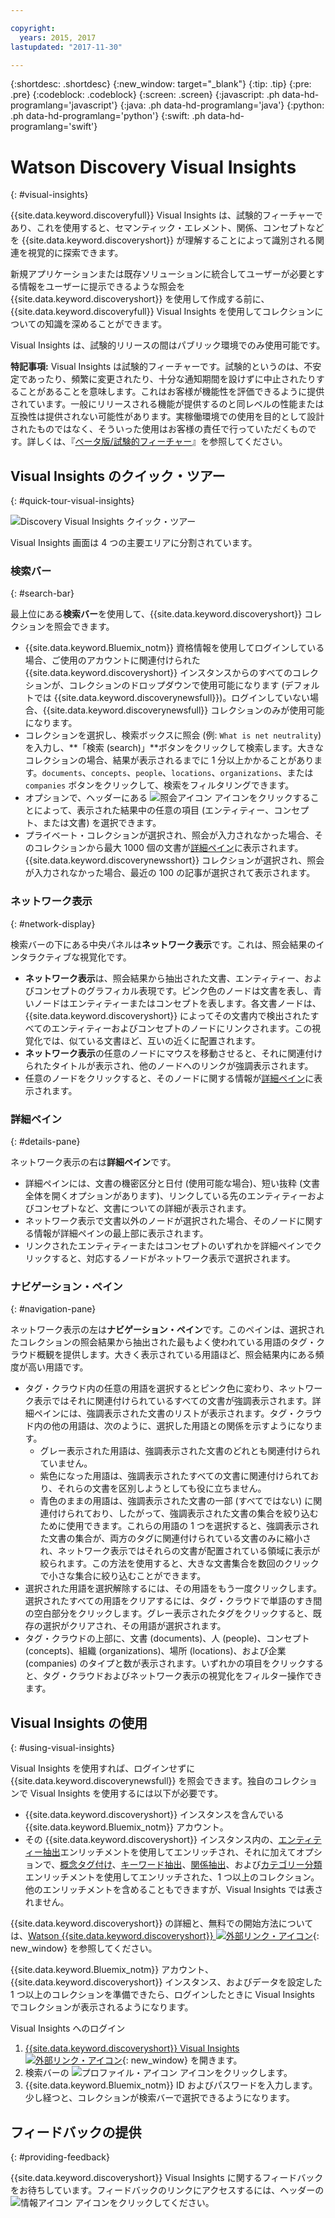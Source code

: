 ```yaml
---

copyright:
  years: 2015, 2017
lastupdated: "2017-11-30"

---
```


{:shortdesc: .shortdesc}
{:new_window: target="_blank"}
{:tip: .tip}
{:pre: .pre}
{:codeblock: .codeblock}
{:screen: .screen}
{:javascript: .ph data-hd-programlang='javascript'}
{:java: .ph data-hd-programlang='java'}
{:python: .ph data-hd-programlang='python'}
{:swift: .ph data-hd-programlang='swift'}

# Watson Discovery Visual Insights
{: #visual-insights}

{{site.data.keyword.discoveryfull}} Visual Insights は、試験的フィーチャーであり、これを使用すると、セマンティック・エレメント、関係、コンセプトなどを {{site.data.keyword.discoveryshort}} が理解することによって識別される関連を視覚的に探索できます。

新規アプリケーションまたは既存ソリューションに統合してユーザーが必要とする情報をユーザーに提示できるような照会を {{site.data.keyword.discoveryshort}} を使用して作成する前に、{{site.data.keyword.discoveryfull}} Visual Insights を使用してコレクションについての知識を深めることができます。

Visual Insights は、試験的リリースの間はパブリック環境でのみ使用可能です。

**特記事項:** Visual Insights は試験的フィーチャーです。試験的というのは、不安定であったり、頻繁に変更されたり、十分な通知期間を設けずに中止されたりすることがあることを意味します。これはお客様が機能性を評価できるように提供されています。一般にリリースされる機能が提供するのと同レベルの性能または互換性は提供されない可能性があります。実稼働環境での使用を目的として設計されたものではなく、そういった使用はお客様の責任で行っていただくものです。詳しくは、『[ベータ版/試験的フィーチャー](/docs/services/discovery/release-notes.html#beta-features)』を参照してください。

## Visual Insights のクイック・ツアー
{: #quick-tour-visual-insights}

![Discovery Visual Insights クイック・ツアー](images/discovery-visualinsights-quicktour.png)

Visual Insights 画面は 4 つの主要エリアに分割されています。

### 検索バー
{: #search-bar}

最上位にある**検索バー**を使用して、{{site.data.keyword.discoveryshort}} コレクションを照会できます。

- {{site.data.keyword.Bluemix_notm}} 資格情報を使用してログインしている場合、ご使用のアカウントに関連付けられた {{site.data.keyword.discoveryshort}} インスタンスからのすべてのコレクションが、コレクションのドロップダウンで使用可能になります (デフォルトでは {{site.data.keyword.discoverynewsfull}})。ログインしていない場合、{{site.data.keyword.discoverynewsfull}} コレクションのみが使用可能になります。
- コレクションを選択し、検索ボックスに照会 (例: `What is net neutrality`) を入力し、**「検索 (search)」**ボタンをクリックして検索します。大きなコレクションの場合、結果が表示されるまでに 1 分以上かかることがあります。`documents`、`concepts`、`people`、`locations`、`organizations`、または `companies` ボタンをクリックして、検索をフィルタリングできます。
- オプションで、ヘッダーにある ![照会アイコン](images/discovery-query-icon.png) アイコンをクリックすることによって、表示された結果中の任意の項目 (エンティティー、コンセプト、または文書) を選択できます。
- プライベート・コレクションが選択され、照会が入力されなかった場合、そのコレクションから最大 1000 個の文書が[詳細ペイン](/docs/services/discovery/visual-insights.html#details-pane)に表示されます。{{site.data.keyword.discoverynewsshort}} コレクションが選択され、照会が入力されなかった場合、最近の 100 の記事が選択されて表示されます。

### ネットワーク表示
{: #network-display}

検索バーの下にある中央パネルは**ネットワーク表示**です。これは、照会結果のインタラクティブな視覚化です。

-  **ネットワーク表示**は、照会結果から抽出された文書、エンティティー、およびコンセプトのグラフィカル表現です。ピンク色のノードは文書を表し、青いノードはエンティティーまたはコンセプトを表します。各文書ノードは、{{site.data.keyword.discoveryshort}} によってその文書内で検出されたすべてのエンティティーおよびコンセプトのノードにリンクされます。この視覚化では、似ている文書ほど、互いの近くに配置されます。
- **ネットワーク表示**の任意のノードにマウスを移動させると、それに関連付けられたタイトルが表示され、他のノードへのリンクが強調表示されます。
- 任意のノードをクリックすると、そのノードに関する情報が[詳細ペイン](/docs/services/discovery/visual-insights.html#details-pane)に表示されます。

### 詳細ペイン
{: #details-pane}

ネットワーク表示の右は**詳細ペイン**です。

- 詳細ペインには、文書の機密区分と日付 (使用可能な場合)、短い抜粋 (文書全体を開くオプションがあります)、リンクしている先のエンティティーおよびコンセプトなど、文書についての詳細が表示されます。
- ネットワーク表示で文書以外のノードが選択された場合、そのノードに関する情報が詳細ペインの最上部に表示されます。
- リンクされたエンティティーまたはコンセプトのいずれかを詳細ペインでクリックすると、対応するノードがネットワーク表示で選択されます。

### ナビゲーション・ペイン
{: #navigation-pane}

ネットワーク表示の左は**ナビゲーション・ペイン**です。このペインは、選択されたコレクションの照会結果から抽出された最もよく使われている用語のタグ・クラウド概観を提供します。大きく表示されている用語ほど、照会結果内にある頻度が高い用語です。

- タグ・クラウド内の任意の用語を選択するとピンク色に変わり、ネットワーク表示ではそれに関連付けられているすべての文書が強調表示されます。詳細ペインには、強調表示された文書のリストが表示されます。タグ・クラウド内の他の用語は、次のように、選択した用語との関係を示すようになります。
  - グレー表示された用語は、強調表示された文書のどれとも関連付けられていません。
  - 紫色になった用語は、強調表示されたすべての文書に関連付けられており、それらの文書を区別しようとしても役に立ちません。
  - 青色のままの用語は、強調表示された文書の一部 (すべてではない) に関連付けられており、したがって、強調表示された文書の集合を絞り込むために使用できます。これらの用語の 1 つを選択すると、強調表示された文書の集合が、両方のタグに関連付けられている文書のみに縮小され、ネットワーク表示ではそれらの文書が配置されている領域に表示が絞られます。この方法を使用すると、大きな文書集合を数回のクリックで小さな集合に絞り込むことができます。
- 選択された用語を選択解除するには、その用語をもう一度クリックします。選択されたすべての用語をクリアするには、タグ・クラウドで単語のすき間の空白部分をクリックします。グレー表示されたタグをクリックすると、既存の選択がクリアされ、その用語が選択されます。
- タグ・クラウドの上部に、文書 (documents)、人 (people)、コンセプト (concepts)、組織 (organizations)、場所 (locations)、および企業 (companies) のタイプと数が表示されます。いずれかの項目をクリックすると、タグ・クラウドおよびネットワーク表示の視覚化をフィルター操作できます。

## Visual Insights の使用
{: #using-visual-insights}

Visual Insights を使用すれば、ログインせずに {{site.data.keyword.discoverynewsfull}} を照会できます。独自のコレクションで Visual Insights を使用するには以下が必要です。

- {{site.data.keyword.discoveryshort}} インスタンスを含んでいる {{site.data.keyword.Bluemix_notm}} アカウント。
- その {{site.data.keyword.discoveryshort}} インスタンス内の、[エンティティー抽出](/docs/services/discovery/building.html#entity-extraction)エンリッチメントを使用してエンリッチされ、それに加えてオプションで、[概念タグ付け](/docs/services/discovery/building.html#concept-tagging)、[キーワード抽出](/docs/services/discovery/building.html#keyword-extraction)、[関係抽出](/docs/services/discovery/building.html#relation-extraction)、および[カテゴリー分類](/docs/services/discovery/building.html#category-classification)エンリッチメントを使用してエンリッチされた、1 つ以上のコレクション。他のエンリッチメントを含めることもできますが、Visual Insights では表されません。

{{site.data.keyword.discoveryshort}} の詳細と、無料での開始方法については、[Watson {{site.data.keyword.discoveryshort}} ![外部リンク・アイコン](../../icons/launch-glyph.svg "外部リンク・アイコン")](https://www.ibm.com/watson/services/discovery/){: new_window} を参照してください。

{{site.data.keyword.Bluemix_notm}} アカウント、{{site.data.keyword.discoveryshort}} インスタンス、およびデータを設定した 1 つ以上のコレクションを準備できたら、ログインしたときに Visual Insights でコレクションが表示されるようになります。

Visual Insights へのログイン

1. [{{site.data.keyword.discoveryshort}} Visual Insights ![外部リンク・アイコン](../../icons/launch-glyph.svg "外部リンク・アイコン")](https://visual-insights.bluemix.net){: new_window} を開きます。
1. 検索バーの ![プロファイル・アイコン](images/discovery-profile-icon.png) アイコンをクリックします。
1. {{site.data.keyword.Bluemix_notm}} ID およびパスワードを入力します。少し経つと、コレクションが検索バーで選択できるようになります。

## フィードバックの提供
{: #providing-feedback}

{{site.data.keyword.discoveryshort}} Visual Insights に関するフィードバックをお待ちしています。フィードバックのリンクにアクセスするには、ヘッダーの ![情報アイコン](images/discovery-info-icon.png) アイコンをクリックしてください。
